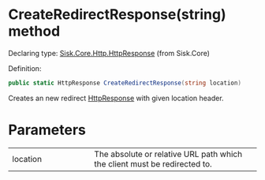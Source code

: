 <!--

Copyrights 2023 Sisk Framework - CypherPotato
Published under MIT license

!!! DO NOT EDIT THIS FILE !!!
This file was generated by a tool in the Sisk package. To edit the information in this documentation,
edit the XML documentation present in the Sisk source code.

-->


# CreateRedirectResponse(string) method

Declaring type: [Sisk.Core.Http.HttpResponse](/spec/Sisk.Core.Http.HttpResponse.md) (from Sisk.Core)


Definition:

```cs
public static HttpResponse CreateRedirectResponse(string location)
```

Creates an new redirect <a href="/spec/Sisk.Core.Http.HttpResponse.md">HttpResponse</a> with given location header.


# Parameters

<table>
    <tbody>
<tr>
    <td width="33%">location</td>
    <td>The absolute or relative URL path which the client must be redirected to.</td>
</tr>
    </tbody>
</table>
